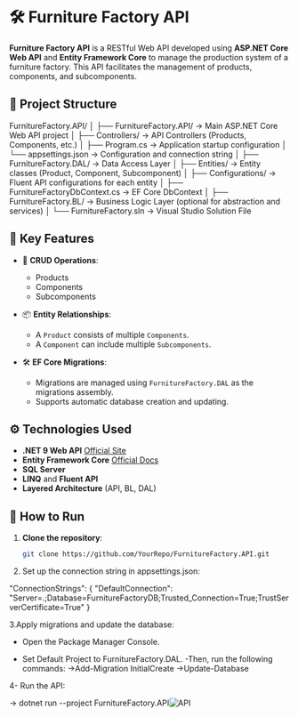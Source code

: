 # 🛠️ Furniture Factory API

**Furniture Factory API** is a RESTful Web API developed using **ASP.NET Core Web API** and **Entity Framework Core** to manage the production system of a furniture factory. This API facilitates the management of products, components, and subcomponents.

## 📁 Project Structure

FurnitureFactory.API/
│
├── FurnitureFactory.API/ → Main ASP.NET Core Web API project
│ ├── Controllers/ → API Controllers (Products, Components, etc.)
│ ├── Program.cs → Application startup configuration
│ └── appsettings.json → Configuration and connection string
│
├── FurnitureFactory.DAL/ → Data Access Layer
│ ├── Entities/ → Entity classes (Product, Component, Subcomponent)
│ ├── Configurations/ → Fluent API configurations for each entity
│ ├── FurnitureFactoryDbContext.cs → EF Core DbContext
│
├── FurnitureFactory.BL/ → Business Logic Layer (optional for abstraction and services)
│
└── FurnitureFactory.sln → Visual Studio Solution File


## 🧱 Key Features

- 🔄 **CRUD Operations**:
  - Products
  - Components
  - Subcomponents

- 📦 **Entity Relationships**:
  - A `Product` consists of multiple `Components`.
  - A `Component` can include multiple `Subcomponents`.

- 🛠️ **EF Core Migrations**:
  - Migrations are managed using `FurnitureFactory.DAL` as the migrations assembly.
  - Supports automatic database creation and updating.

## ⚙️ Technologies Used

- **.NET 9 Web API** [Official Site](https://dotnet.microsoft.com/)
- **Entity Framework Core** [Official Docs](https://learn.microsoft.com/en-us/ef/core/)
- **SQL Server**
- **LINQ** and **Fluent API**
- **Layered Architecture** (API, BL, DAL)

## 🧪 How to Run

1. **Clone the repository**:
   ```bash
   git clone https://github.com/YourRepo/FurnitureFactory.API.git
2. Set up the connection string in appsettings.json:

"ConnectionStrings": {
  "DefaultConnection": "Server=.;Database=FurnitureFactoryDB;Trusted_Connection=True;TrustServerCertificate=True"
}

3.Apply migrations and update the database:

- Open the Package Manager Console.

- Set Default Project to FurnitureFactory.DAL.
-Then, run the following commands:
->Add-Migration InitialCreate
->Update-Database

4- Run the API:

-> dotnet run --project FurnitureFactory.API![API](https://github.com/user-attachments/assets/875eca78-ad68-4679-aaef-d6e1396fa28b)





